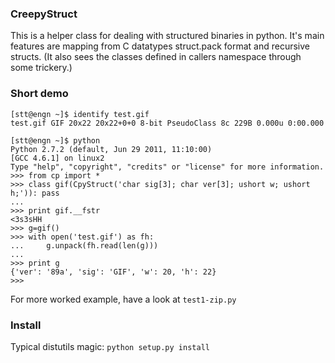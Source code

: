 
### CreepyStruct

This is a helper class for dealing with structured binaries in python.
It's main features are mapping from C datatypes struct.pack format and recursive structs.
(It also sees the classes defined in callers namespace through some trickery.)

### Short demo

    [stt@engn ~]$ identify test.gif 
    test.gif GIF 20x22 20x22+0+0 8-bit PseudoClass 8c 229B 0.000u 0:00.000
    
    [stt@engn ~]$ python
    Python 2.7.2 (default, Jun 29 2011, 11:10:00) 
    [GCC 4.6.1] on linux2
    Type "help", "copyright", "credits" or "license" for more information.
    >>> from cp import *
    >>> class gif(CpyStruct('char sig[3]; char ver[3]; ushort w; ushort h;')): pass
    ... 
    >>> print gif.__fstr
    <3s3sHH
    >>> g=gif()
    >>> with open('test.gif') as fh:
    ...     g.unpack(fh.read(len(g)))
    ... 
    >>> print g
    {'ver': '89a', 'sig': 'GIF', 'w': 20, 'h': 22}
    >>> 

For more worked example, have a look at `test1-zip.py`

### Install

Typical distutils magic: `python setup.py install`

